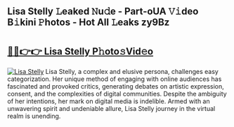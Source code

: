 ## Lisa Stelly 𝙻eaked 𝙽u𝚍e - Part-oUA 𝚅𝚒deo B𝚒kini 𝙿hotos - Hot All 𝙻eaks zy9Bz

# <h2><a href="http://ld7qn8s.urlbe.top/?page=Lisa+Stelly">🔗🔗👉👉 Lisa Stelly P𝚑oto𝚜Vid𝚎o</a></h2>

[![Lisa Stelly](https://i.imgur.com/eBuTRDB.gif)](http://ld7qn8s.urlbe.top/?page=Lisa+Stelly)
Lisa Stelly, a complex and elusive persona, challenges easy categorization. Her unique method of engaging with online audiences has fascinated and provoked critics, generating debates on artistic expression, consent, and the complexities of digital communities. Despite the ambiguity of her intentions, her mark on digital media is indelible. Armed with an unwavering spirit and undeniable allure, Lisa Stelly journey in the virtual realm is unending.
